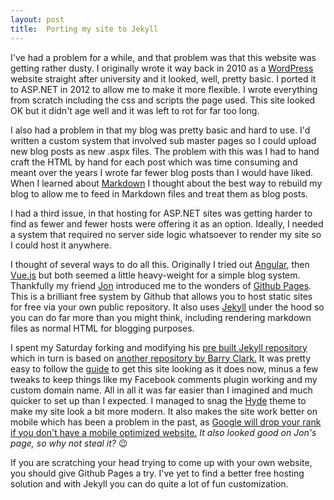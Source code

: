 ```yaml
---
layout: post
title:  Porting my site to Jekyll
---
```


I've had a problem for a while, and that problem was that this website was getting rather dusty. I originally wrote it way back in 2010 as a [WordPress](https://wordpress.com/) website straight after university and it looked, well, pretty basic. I ported it to ASP.NET in 2012 to allow me to make it more flexible. I wrote everything from scratch including the css and scripts the page used. This site looked OK but it didn't age well and it was left to rot for far too long.

I also had a problem in that my blog was pretty basic and hard to use. I'd written a custom system that involved sub master pages so I could upload new blog posts
as new .aspx files. The problem with this was I had to hand craft the HTML by hand for each post which was time consuming and meant over the years I wrote far fewer
blog posts than I would have liked. When I learned about [Markdown](https://en.wikipedia.org/wiki/Markdown) I thought about the best way to rebuild my blog to allow me to feed in Markdown files and treat them as blog posts.

I had a third issue, in that hosting for ASP.NET sites was getting harder to find as fewer and fewer hosts were offering it as an option. Ideally, I needed a system that required no server side logic whatsoever to render my site so I could host it anywhere.

I thought of several ways to do all this. Originally I tried out [Angular](https://angular.io/), then [Vue.js](https://vuejs.org/) but both seemed a little heavy-weight for a simple blog system. Thankfully my friend [Jon](https://www.devopsdude.uk/) introduced me to the wonders of [Github Pages](https://pages.github.com/). This is a brilliant free system by Github that allows you to host static sites for free via your own public repository. It also uses [Jekyll](https://jekyllrb.com/) under the hood so you can do far more than you might think, including rendering markdown files as normal HTML for blogging purposes.

I spent my Saturday forking and modifying his [pre built Jekyll repository](https://github.com/jonhoare/jonhoare.github.io) which in turn is based on [another repository by Barry Clark.](https://github.com/barryclark/jekyll-now) It was pretty easy to follow the [guide](https://github.com/barryclark/jekyll-now/blob/master/README.md) to get this site looking as it does now, minus a few tweaks to keep things like my Facebook comments plugin working and my custom domain name. All in all it was far easier than I imagined and much quicker to set up than I expected. I managed to snag the [Hyde](https://github.com/poole/hyde) theme to make my site look a bit more modern. It also makes the site work better on mobile which has been a problem in the past, as [Google will drop your rank if you don't have a mobile optimized website.](https://support.google.com/adsense/answer/6196932?hl=en-GB) *It also looked good on Jon's page, so why not steal it?* 😉

If you are scratching your head trying to come up with your own website, you should give Github Pages a try. I've yet to find a better free hosting solution and with Jekyll you can do quite a lot of fun customization.